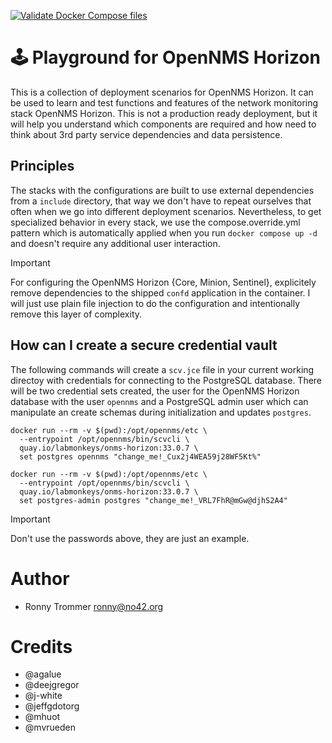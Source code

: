 [![Validate Docker Compose files](https://github.com/indigo423/opennms-playground/actions/workflows/validate-docker-compose.yml/badge.svg)](https://github.com/indigo423/opennms-playground/actions/workflows/validate-docker-compose.yml)

# 🕹️ Playground for OpenNMS Horizon

This is a collection of deployment scenarios for OpenNMS Horizon.
It can be used to learn and test functions and features of the network monitoring stack OpenNMS Horizon.
This is not a production ready deployment, but it will help you understand which components are required and how need to think about 3rd party service dependencies and data persistence.

## Principles

The stacks with the configurations are built to use external dependencies from a `include` directory, that way we don't have to repeat ourselves that often when we go into different deployment scenarios.
Nevertheless, to get specialized behavior in every stack, we use the compose.override.yml pattern which is automatically applied when you run `docker compose up -d` and doesn't require any additional user interaction.

> [!IMPORTANT]
> For configuring the OpenNMS Horizon {Core, Minion, Sentinel}, explicitely remove dependencies to the shipped `confd` application in the container. I will just use plain file injection to do the configuration and intentionally remove this layer of complexity.

## How can I create a secure credential vault

The following commands will create a `scv.jce` file in your current working directoy with credentials for connecting to the PostgreSQL database.
There will be two credential sets created, the user for the OpenNMS Horizon database with the user `opennms` and a PostgreSQL admin user which can manipulate an create schemas during initialization and updates `postgres`.

```
docker run --rm -v $(pwd):/opt/opennms/etc \
  --entrypoint /opt/opennms/bin/scvcli \
  quay.io/labmonkeys/onms-horizon:33.0.7 \
  set postgres opennms "change_me!_Cux2j4WEA59j28WF5Kt%"

docker run --rm -v $(pwd):/opt/opennms/etc \
  --entrypoint /opt/opennms/bin/scvcli \
  quay.io/labmonkeys/onms-horizon:33.0.7 \
  set postgres-admin postgres "change_me!_VRL7FhR@mGw@djhS2A4"
```
> [!IMPORTANT]
> Don't use the passwords above, they are just an example.

# Author

* Ronny Trommer <ronny@no42.org>

# Credits

* @agalue
* @deejgregor
* @j-white
* @jeffgdotorg
* @mhuot
* @mvrueden
